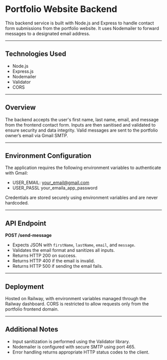 # Portfolio Website Backend

This backend service is built with Node.js and Express to handle contact form submissions from the portfolio website. It uses Nodemailer to forward messages to a designated email address.

---

## Technologies Used

- Node.js
- Express.js
- Nodemailer
- Validator
- CORS

---

## Overview

The backend accepts the user's first name, last name, email, and message from the frontend contact form. Inputs are then sanitised and validated to ensure security and data integrity. Valid messages are sent to the portfolio owner’s email via Gmail SMTP.

---

## Environment Configuration

The application requires the following environment variables to authenticate with Gmail:
- USER_EMAIL: your_email@gmail.com
- USER_PASSL your_emaila_app_password

Credentials are stored securely using environment variables and are never hardcoded.

---

## API Endpoint

**POST /send-message**

- Expects JSON with `firstName`, `lastName`, `email`, and `message`.
- Validates the email format and sanitizes all inputs.
- Returns HTTP 200 on success.
- Returns HTTP 400 if the email is invalid.
- Returns HTTP 500 if sending the email fails.

---

## Deployment

Hosted on Railway, with environment variables managed through the Railway dashboard. CORS is restricted to allow requests only from the portfolio frontend domain.

---

## Additional Notes

- Input sanitization is performed using the Validator library.
- Nodemailer is configured with secure SMTP using port 465.
- Error handling returns appropriate HTTP status codes to the client.
